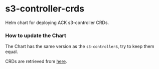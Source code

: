 # s3-controller-crds

Helm chart for deploying ACK s3-controller CRDs.

### How to update the Chart

The Chart has the same version as the `s3-controller`s, try to keep them equal.

CRDs are retrieved from [here](https://github.com/aws-controllers-k8s/s3-controller/tree/main/helm/crds).
